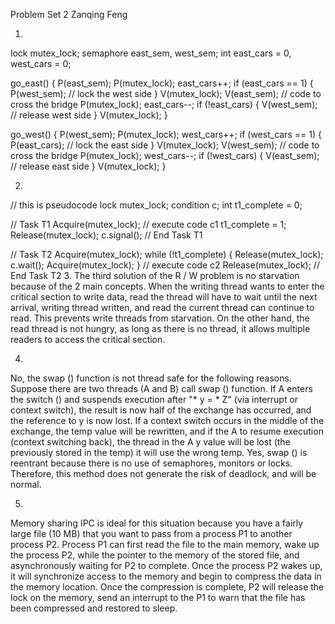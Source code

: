 Problem Set 2     Zanqing Feng

1. 

lock mutex_lock;
semaphore east_sem, west_sem;
int east_cars = 0, west_cars = 0;

go_east() {
    P(east_sem);
    P(mutex_lock);
    east_cars++;
    if (east_cars == 1) {
        P(west_sem); // lock the west side
    }
    V(mutex_lock);
    V(east_sem);
    // code to cross the bridge
    P(mutex_lock);
    east_cars--;
    if (!east_cars) {
        V(west_sem); // release west side
    }
    V(mutex_lock);
}

go_west() {
    P(west_sem);
    P(mutex_lock);
    west_cars++;
    if (west_cars == 1) {
        P(east_cars); // lock the east side
    }
    V(mutex_lock);
    V(west_sem);
    // code to cross the bridge
    P(mutex_lock);
    west_cars--;
    if (!west_cars) {
        V(east_sem); // release east side
    }
    V(mutex_lock);
}






2.
// this is pseudocode
lock mutex_lock;
condition c;
int t1_complete = 0;

// Task T1
Acquire(mutex_lock);
// execute code c1
t1_complete = 1;
Release(mutex_lock);
c.signal();
// End Task T1

// Task T2
Acquire(mutex_lock);
while (!t1_complete) {
    Release(mutex_lock);
    c.wait();
    Acquire(mutex_lock);
}
// execute code c2
Release(mutex_lock);
// End Task T2
3.
The third solution of the R / W problem is no starvation because of the 2 main concepts. When the writing thread wants to enter the critical section to write data, read the thread will have to wait until the next arrival, writing thread written, and read the current thread can continue to read. This prevents write threads from starvation. On the other hand, the read thread is not hungry, as long as there is no thread, it allows multiple readers to access the critical section.




4.
No, the swap () function is not thread safe for the following reasons. Suppose there are two threads (A and B) call swap () function. If A enters the switch () and suspends execution after "* y = * Z" (via interrupt or context switch), the result is now half of the exchange has occurred, and the reference to y is now lost. If a context switch occurs in the middle of the exchange, the temp value will be rewritten, and if the A to resume execution (context switching back), the thread in the A y value will be lost (the previously stored in the temp) it will use the wrong temp.
Yes, swap () is reentrant because there is no use of semaphores, monitors or locks. Therefore, this method does not generate the risk of deadlock, and will be normal.

5. 
Memory sharing IPC is ideal for this situation because you have a fairly large file (10 MB) that you want to pass from a process P1 to another process P2. Process P1 can first read the file to the main memory, wake up the process P2, while the pointer to the memory of the stored file, and asynchronously waiting for P2 to complete. Once the process P2 wakes up, it will synchronize access to the memory and begin to compress the data in the memory location. Once the compression is complete, P2 will release the lock on the memory, send an interrupt to the P1 to warn that the file has been compressed and restored to sleep.

